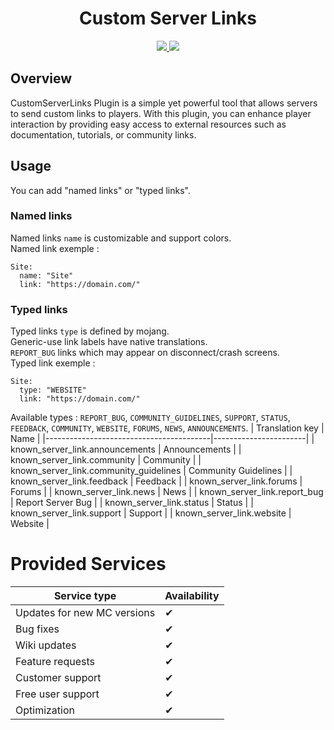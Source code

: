<h1 align="center">
    Custom Server Links
</h1>
<p align="center">
  <a href="https://github.com/CptBeffHeart/CustomServerLinks/stargazers">
    <img src="https://img.shields.io/github/stars/CptBeffHeart/CustomServerLinks">
  </a>
  <a href="https://github.com/CptbeffHeart/CustomServerLinks/releases">
    <img src="https://img.shields.io/github/downloads/CptbeffHeart/CustomServerLinks/total.svg">
  </a>
</p>

## Overview
CustomServerLinks Plugin is a simple yet powerful tool that allows servers to send custom links to players. With this plugin, you can enhance player interaction by providing easy access to external resources such as documentation, tutorials, or community links.

## Usage
You can add "named links" or "typed links".<br>

### Named links
Named links `name` is customizable and support colors.<br>
Named link exemple :
```
Site:
  name: "Site"
  link: "https://domain.com/"
```

### Typed links
Typed links `type` is defined by mojang.<br>
Generic-use link labels have native translations.<br>
`REPORT_BUG` links which may appear on disconnect/crash screens.<br>
Typed link exemple :
```
Site:
  type: "WEBSITE"
  link: "https://domain.com/"
```
Available types : `REPORT_BUG`, `COMMUNITY_GUIDELINES`, `SUPPORT`, `STATUS`, `FEEDBACK`, `COMMUNITY`, `WEBSITE`, `FORUMS`, `NEWS`, `ANNOUNCEMENTS`.
| Translation key                         | Name                  |
|-----------------------------------------|-----------------------|
| known_server_link.announcements         | Announcements         |
| known_server_link.community             | Community             |
| known_server_link.community_guidelines  | Community Guidelines  |
| known_server_link.feedback              | Feedback              |
| known_server_link.forums                | Forums                |
| known_server_link.news                  | News                  |
| known_server_link.report_bug            | Report Server Bug     |
| known_server_link.status                | Status                |
| known_server_link.support               | Support               |
| known_server_link.website               | Website               |

# Provided Services

| Service type                  | Availability |
|-------------------------------|--------------|
| Updates for new MC versions   | ✔            |
| Bug fixes                     | ✔            |
| Wiki updates                  | ✔            |
| Feature requests              | ✔            |
| Customer support              | ✔            |
| Free user support             | ✔            |
| Optimization                  | ✔            |
